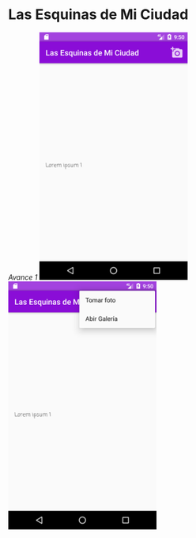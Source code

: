 # Las Esquinas de Mi Ciudad

*Avance 1*
<img src="Screenshot.png" width="300">
<img src="Screenshot2.png" width="300">
